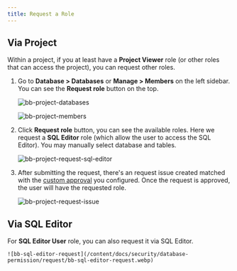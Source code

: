 ```yaml
---
title: Request a Role
---
```


## Via Project

Within a project, if you at least have a **Project Viewer** role (or other roles that can access the project), you can request other roles.

1. Go to **Database > Databases** or **Manage > Members** on the left sidebar. You can see the **Request role** button on the top.

    ![bb-project-databases](/content/docs/security/database-permission/request/bb-project-databases.webp)

    ![bb-project-members](/content/docs/security/database-permission/request/bb-project-members.webp)

1. Click **Request role** button, you can see the available roles. Here we request a **SQL Editor** role (which allow the user to access the SQL Editor). You may manually select database and tables.

    ![bb-project-request-sql-editor](/content/docs/security/database-permission/request/bb-project-request-sql-editor.webp)

1. After submitting the request, there's an request issue created matched with the [custom approval](/docs/administration/custom-approval/) you configured. Once the request is approved, the user will have the requested role.

    ![bb-project-request-issue](/content/docs/security/database-permission/request/bb-project-request-issue.webp)

## Via SQL Editor

For **SQL Editor User** role, you can also request it via SQL Editor.

    ![bb-sql-editor-request](/content/docs/security/database-permission/request/bb-sql-editor-request.webp)
